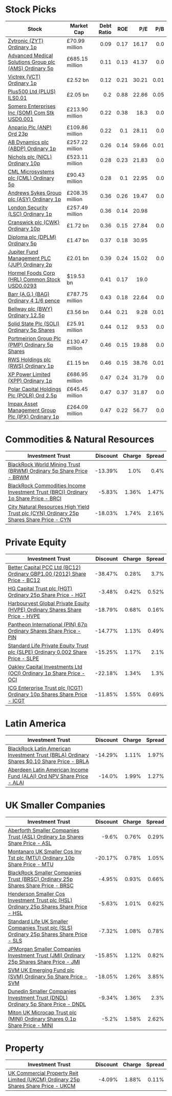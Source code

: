  
# Stock Picks
| Stock | Market Cap | Debt Ratio | ROE | P/E | P/B |
| ----- | ---------- | ----------:| ---:| ---:| ---:|
[Zytronic (ZYT) Ordinary 1p](http://www.hl.co.uk/shares/shares-search-results/z/zytronic-ordinary-1p "URL")|£70.99 million|0.09|0.17|16.17|0.0|
[Advanced Medical Solutions Group plc (AMS) Ordinary 5p](http://www.hl.co.uk/shares/shares-search-results/a/advanced-medical-solutions-group-ord-5p "URL")|£685.15 million|0.11|0.13|41.37|0.0|
[Victrex (VCT) Ordinary 1p](http://www.hl.co.uk/shares/shares-search-results/v/victrex-ordinary-1p "URL")|£2.52 bn|0.12|0.21|30.21|0.01|
[Plus500 Ltd (PLUS) ILS0.01](http://www.hl.co.uk/shares/shares-search-results/p/plus500-ltd-ordinary-ils0.01 "URL")|£2.05 bn|0.2|0.88|22.86|0.05|
[Somero Enterprises Inc (SOM) Com Stk USD0.001](http://www.hl.co.uk/shares/shares-search-results/s/somero-enterprises-inc-com-stk-usd0.001 "URL")|£213.90 million|0.22|0.38|18.3|0.0|
[Anpario Plc (ANP) Ord 23p](http://www.hl.co.uk/shares/shares-search-results/a/anpario-plc-ord-23p "URL")|£109.86 million|0.22|0.1|28.11|0.0|
[AB Dynamics plc (ABDP) Ordinary 1p](http://www.hl.co.uk/shares/shares-search-results/a/ab-dynamics-plc-ordinary-1p "URL")|£257.22 million|0.26|0.14|59.66|0.01|
[Nichols plc (NICL) Ordinary 10p](http://www.hl.co.uk/shares/shares-search-results/n/nichols-plc-ordinary-10p "URL")|£523.11 million|0.28|0.23|21.83|0.0|
[CML Microsystems plc (CML) Ordinary 5p](http://www.hl.co.uk/shares/shares-search-results/c/cml-microsystems-plc-ordinary-5p "URL")|£90.43 million|0.28|0.1|22.95|0.0|
[Andrews Sykes Group plc (ASY) Ordinary 1p](http://www.hl.co.uk/shares/shares-search-results/a/andrews-sykes-group-plc-ordinary-1p "URL")|£208.35 million|0.36|0.26|19.47|0.0|
[London Security (LSC) Ordinary 1p](http://www.hl.co.uk/shares/shares-search-results/l/london-security-ordinary-1p "URL")|£257.49 million|0.36|0.14|20.98||
[Cranswick plc (CWK) Ordinary 10p](http://www.hl.co.uk/shares/shares-search-results/c/cranswick-plc-ordinary-10p "URL")|£1.72 bn|0.36|0.15|27.84|0.0|
[Diploma plc (DPLM) Ordinary 5p](http://www.hl.co.uk/shares/shares-search-results/d/diploma-plc-ordinary-5p "URL")|£1.47 bn|0.37|0.18|30.95||
[Jupiter Fund Management PLC (JUP) Ordinary 2p](http://www.hl.co.uk/shares/shares-search-results/j/jupiter-fund-management-plc-ordinary-2p "URL")|£2.01 bn|0.39|0.24|15.02|0.0|
[Hormel Foods Corp (HRL) Common Stock USD0.0293](http://www.hl.co.uk/shares/shares-search-results/h/hormel-foods-corp-common-stock-usd0.0293 "URL")|$19.53 bn|0.41|0.17|19.0||
[Barr (A.G.) (BAG) Ordinary 4 1/6 pence](http://www.hl.co.uk/shares/shares-search-results/b/barr-a.g.-ord-4-16-pence "URL")|£787.75 million|0.43|0.18|22.64|0.0|
[Bellway plc (BWY) Ordinary 12.5p](http://www.hl.co.uk/shares/shares-search-results/b/bellway-plc-ordinary-12.5p "URL")|£3.56 bn|0.44|0.21|9.28|0.01|
[Solid State Plc (SOLI) Ordinary 5p Shares](http://www.hl.co.uk/shares/shares-search-results/s/solid-state-plc-ordinary-5p-shares "URL")|£25.91 million|0.44|0.12|9.53|0.0|
[Portmeirion Group Plc (PMP) Ordinary 5p Shares](http://www.hl.co.uk/shares/shares-search-results/p/portmeirion-group-plc-ordinary-5p-shares "URL")|£130.47 million|0.46|0.15|19.88|0.0|
[RWS Holdings plc (RWS) Ordinary 1p](http://www.hl.co.uk/shares/shares-search-results/r/rws-holdings-plc-ordinary-1p "URL")|£1.15 bn|0.46|0.15|38.76|0.01|
[XP Power Limited (XPP) Ordinary 1p](http://www.hl.co.uk/shares/shares-search-results/x/xp-power-limited-ordinary-1p "URL")|£686.95 million|0.47|0.24|31.79|0.0|
[Polar Capital Holdings Plc (POLR) Ord 2.5p](http://www.hl.co.uk/shares/shares-search-results/p/polar-capital-holdings-plc-ord-2.5p "URL")|£645.45 million|0.47|0.37|31.87|0.0|
[Impax Asset Management Group Plc (IPX) Ordinary 1p](http://www.hl.co.uk/shares/shares-search-results/i/impax-asset-managemet-group-ordinary-1p "URL")|£264.09 million|0.47|0.22|56.77|0.0|
# Commodities & Natural Resources
| Investment Trust | Discount | Charge | Spread |
| ---------------- | --------:| ------:| ------:|
|[BlackRock World Mining Trust (BRWM) Ordinary 5p Share Price - BRWM](http://www.hl.co.uk/shares/shares-search-results/0577485 "Link")|-13.39%|1.0%|0.4%|
|[BlackRock Commodities Income Investment Trust (BRCI) Ordinary 1p Share Price - BRCI](http://www.hl.co.uk/shares/shares-search-results/B0N8MF9 "Link")|-5.83%|1.36%|1.47%|
|[City Natural Resources High Yield Trust plc (CYN) Ordinary 25p Shares Share Price - CYN](http://www.hl.co.uk/shares/shares-search-results/0035392 "Link")|-18.03%|1.74%|2.16%|
# Private Equity
| Investment Trust | Discount | Charge | Spread |
| ---------------- | --------:| ------:| ------:|
|[Better Capital PCC Ltd (BC12) Ordinary GBP1.00 (2012) Share Price - BC12](http://www.hl.co.uk/shares/shares-search-results/B4N1RV7 "Link")|-38.47%|0.28%|3.7%|
|[HG Capital Trust plc (HGT) Ordinary 25p Share Price - HGT](http://www.hl.co.uk/shares/shares-search-results/0392105 "Link")|-3.48%|0.42%|0.52%|
|[Harbourvest Global Private Equity (HVPE) Ordinary Shares Share Price - HVPE](http://www.hl.co.uk/shares/shares-search-results/BR30MJ8 "Link")|-18.79%|0.68%|0.16%|
|[Pantheon International (PIN) 67p Ordinary Shares Share Price - PIN](http://www.hl.co.uk/shares/shares-search-results/0414850 "Link")|-14.77%|1.13%|0.49%|
|[Standard Life Private Equity Trust plc (SLPE) Ordinary 0.002 Share Price - SLPE](http://www.hl.co.uk/shares/shares-search-results/3047468 "Link")|-15.25%|1.17%|2.1%|
|[Oakley Capital Investments Ltd (OCI) Ordinary 1p Share Price - OCI](http://www.hl.co.uk/shares/shares-search-results/B23DL39 "Link")|-22.18%|1.34%|1.3%|
|[ICG Enterprise Trust plc (ICGT) Ordinary 10p Shares Share Price - ICGT](http://www.hl.co.uk/shares/shares-search-results/0329200 "Link")|-11.85%|1.55%|0.69%|
# Latin America
| Investment Trust | Discount | Charge | Spread |
| ---------------- | --------:| ------:| ------:|
|[BlackRock Latin American Investment Trust (BRLA) Ordinary Shares $0.10 Share Price - BRLA](http://www.hl.co.uk/shares/shares-search-results/0505840 "Link")|-14.29%|1.11%|1.97%|
|[Aberdeen Latin American Income Fund (ALAI) Ord NPV Share Price - ALAI](http://www.hl.co.uk/shares/shares-search-results/B44ZTP6 "Link")|-14.0%|1.99%|1.27%|
# UK Smaller Companies
| Investment Trust | Discount | Charge | Spread |
| ---------------- | --------:| ------:| ------:|
|[Aberforth Smaller Companies Trust (ASL) Ordinary 1p Shares Share Price - ASL](http://www.hl.co.uk/shares/shares-search-results/0006655 "Link")|-9.6%|0.76%|0.29%|
|[Montanaro UK Smaller Cos Inv Tst plc (MTU) Ordinary 10p Share Price - MTU](http://www.hl.co.uk/shares/shares-search-results/0600756 "Link")|-20.17%|0.78%|1.05%|
|[BlackRock Smaller Companies Trust (BRSC) Ordinary 25p Shares Share Price - BRSC](http://www.hl.co.uk/shares/shares-search-results/0643610 "Link")|-4.95%|0.93%|0.66%|
|[Henderson Smaller Cos Investment Trust plc (HSL) Ordinary 25p Shares Share Price - HSL](http://www.hl.co.uk/shares/shares-search-results/0906506 "Link")|-5.63%|1.01%|0.62%|
|[Standard Life UK Smaller Companies Trust plc (SLS) Ordinary 25p Shares Share Price - SLS](http://www.hl.co.uk/shares/shares-search-results/0295958 "Link")|-7.32%|1.08%|0.78%|
|[JPMorgan Smaller Companies Investment Trust (JMI) Ordinary 25p Shares Share Price - JMI](http://www.hl.co.uk/shares/shares-search-results/0741600 "Link")|-15.85%|1.12%|0.82%|
|[SVM UK Emerging Fund plc (SVM) Ordinary 5p Share Price - SVM](http://www.hl.co.uk/shares/shares-search-results/0068417 "Link")|-18.05%|1.26%|3.85%|
|[Dunedin Smaller Companies Investment Trust (DNDL) Ordinary 5p Share Price - DNDL](http://www.hl.co.uk/shares/shares-search-results/B1GCL25 "Link")|-9.34%|1.36%|2.3%|
|[Miton UK Microcap Trust plc (MINI) Ordinary Shares 0.1p Share Price - MINI](http://www.hl.co.uk/shares/shares-search-results/BWFGQ08 "Link")|-5.2%|1.58%|2.62%|
# Property
| Investment Trust | Discount | Charge | Spread |
| ---------------- | --------:| ------:| ------:|
|[UK Commercial Property Reit Limited (UKCM) Ordinary 25p Shares Share Price - UKCM](http://www.hl.co.uk/shares/shares-search-results/B19Z2J5 "Link")|-4.09%|1.88%|0.11%|
